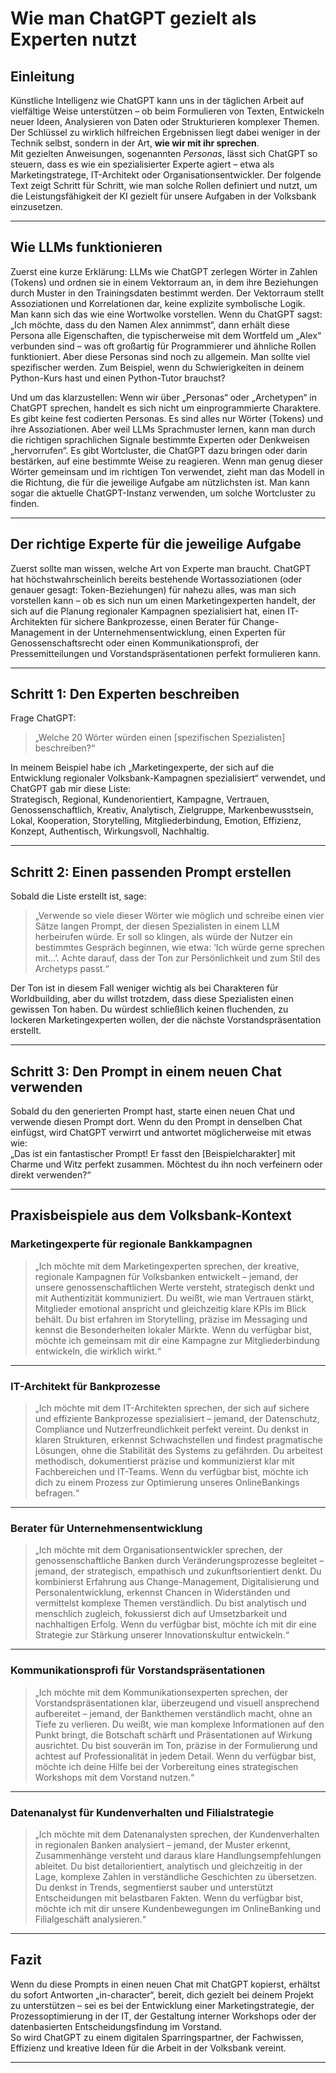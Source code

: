 
# Wie man ChatGPT gezielt als Experten nutzt

## Einleitung

Künstliche Intelligenz wie ChatGPT kann uns in der täglichen Arbeit auf vielfältige Weise unterstützen – ob beim Formulieren von Texten, Entwickeln neuer Ideen, Analysieren von Daten oder Strukturieren komplexer Themen. Der Schlüssel zu wirklich hilfreichen Ergebnissen liegt dabei weniger in der Technik selbst, sondern in der Art, **wie wir mit ihr sprechen**.  
Mit gezielten Anweisungen, sogenannten *Personas*, lässt sich ChatGPT so steuern, dass es wie ein spezialisierter Experte agiert – etwa als Marketingstratege, IT-Architekt oder Organisationsentwickler. Der folgende Text zeigt Schritt für Schritt, wie man solche Rollen definiert und nutzt, um die Leistungsfähigkeit der KI gezielt für unsere Aufgaben in der Volksbank einzusetzen.

---

## Wie LLMs funktionieren

Zuerst eine kurze Erklärung: LLMs wie ChatGPT zerlegen Wörter in Zahlen (Tokens) und ordnen sie in einem Vektorraum an, in dem ihre Beziehungen durch Muster in den Trainingsdaten bestimmt werden. Der Vektorraum stellt Assoziationen und Korrelationen dar, keine explizite symbolische Logik. Man kann sich das wie eine Wortwolke vorstellen. Wenn du ChatGPT sagst: „Ich möchte, dass du den Namen Alex annimmst“, dann erhält diese Persona alle Eigenschaften, die typischerweise mit dem Wortfeld um „Alex“ verbunden sind – was oft großartig für Programmierer und ähnliche Rollen funktioniert. Aber diese Personas sind noch zu allgemein. Man sollte viel spezifischer werden. Zum Beispiel, wenn du Schwierigkeiten in deinem Python-Kurs hast und einen Python-Tutor brauchst?

Und um das klarzustellen: Wenn wir über „Personas“ oder „Archetypen“ in ChatGPT sprechen, handelt es sich nicht um einprogrammierte Charaktere. Es gibt keine fest codierten Personas. Es sind alles nur Wörter (Tokens) und ihre Assoziationen. Aber weil LLMs Sprachmuster lernen, kann man durch die richtigen sprachlichen Signale bestimmte Experten oder Denkweisen „hervorrufen“. Es gibt Wortcluster, die ChatGPT dazu bringen oder darin bestärken, auf eine bestimmte Weise zu reagieren. Wenn man genug dieser Wörter gemeinsam und im richtigen Ton verwendet, zieht man das Modell in die Richtung, die für die jeweilige Aufgabe am nützlichsten ist. Man kann sogar die aktuelle ChatGPT-Instanz verwenden, um solche Wortcluster zu finden.

---

## Der richtige Experte für die jeweilige Aufgabe

Zuerst sollte man wissen, welche Art von Experte man braucht. ChatGPT hat höchstwahrscheinlich bereits bestehende Wortassoziationen (oder genauer gesagt: Token-Beziehungen) für nahezu alles, was man sich vorstellen kann – ob es sich nun um einen Marketingexperten handelt, der sich auf die Planung regionaler Kampagnen spezialisiert hat, einen IT-Architekten für sichere Bankprozesse, einen Berater für Change-Management in der Unternehmensentwicklung, einen Experten für Genossenschaftsrecht oder einen Kommunikationsprofi, der Pressemitteilungen und Vorstandspräsentationen perfekt formulieren kann.

---

## Schritt 1: Den Experten beschreiben

Frage ChatGPT:

> „Welche 20 Wörter würden einen [spezifischen Spezialisten] beschreiben?“

In meinem Beispiel habe ich „Marketingexperte, der sich auf die Entwicklung regionaler Volksbank-Kampagnen spezialisiert“ verwendet, und ChatGPT gab mir diese Liste:  
Strategisch, Regional, Kundenorientiert, Kampagne, Vertrauen, Genossenschaftlich, Kreativ, Analytisch, Zielgruppe, Markenbewusstsein, Lokal, Kooperation, Storytelling, Mitgliederbindung, Emotion, Effizienz, Konzept, Authentisch, Wirkungsvoll, Nachhaltig.

---

## Schritt 2: Einen passenden Prompt erstellen

Sobald die Liste erstellt ist, sage:

> „Verwende so viele dieser Wörter wie möglich und schreibe einen vier Sätze langen Prompt, der diesen Spezialisten in einem LLM herbeirufen würde. Er soll so klingen, als würde der Nutzer ein bestimmtes Gespräch beginnen, wie etwa: ‘Ich würde gerne sprechen mit…’. Achte darauf, dass der Ton zur Persönlichkeit und zum Stil des Archetyps passt.“

Der Ton ist in diesem Fall weniger wichtig als bei Charakteren für Worldbuilding, aber du willst trotzdem, dass diese Spezialisten einen gewissen Ton haben. Du würdest schließlich keinen fluchenden, zu lockeren Marketingexperten wollen, der die nächste Vorstandspräsentation erstellt.

---

## Schritt 3: Den Prompt in einem neuen Chat verwenden

Sobald du den generierten Prompt hast, starte einen neuen Chat und verwende diesen Prompt dort. Wenn du den Prompt in denselben Chat einfügst, wird ChatGPT verwirrt und antwortet möglicherweise mit etwas wie:  
„Das ist ein fantastischer Prompt! Er fasst den [Beispielcharakter] mit Charme und Witz perfekt zusammen. Möchtest du ihn noch verfeinern oder direkt verwenden?“

---

## Praxisbeispiele aus dem Volksbank-Kontext

### Marketingexperte für regionale Bankkampagnen
> „Ich möchte mit dem Marketingexperten sprechen, der kreative, regionale Kampagnen für Volksbanken entwickelt – jemand, der unsere genossenschaftlichen Werte versteht, strategisch denkt und mit Authentizität kommuniziert. Du weißt, wie man Vertrauen stärkt, Mitglieder emotional anspricht und gleichzeitig klare KPIs im Blick behält. Du bist erfahren im Storytelling, präzise im Messaging und kennst die Besonderheiten lokaler Märkte. Wenn du verfügbar bist, möchte ich gemeinsam mit dir eine Kampagne zur Mitgliederbindung entwickeln, die wirklich wirkt.“

---

### IT-Architekt für Bankprozesse
> „Ich möchte mit dem IT-Architekten sprechen, der sich auf sichere und effiziente Bankprozesse spezialisiert – jemand, der Datenschutz, Compliance und Nutzerfreundlichkeit perfekt vereint. Du denkst in klaren Strukturen, erkennst Schwachstellen und findest pragmatische Lösungen, ohne die Stabilität des Systems zu gefährden. Du arbeitest methodisch, dokumentierst präzise und kommunizierst klar mit Fachbereichen und IT-Teams. Wenn du verfügbar bist, möchte ich dich zu einem Prozess zur Optimierung unseres OnlineBankings befragen.“

---

### Berater für Unternehmensentwicklung
> „Ich möchte mit dem Organisationsentwickler sprechen, der genossenschaftliche Banken durch Veränderungsprozesse begleitet – jemand, der strategisch, empathisch und zukunftsorientiert denkt. Du kombinierst Erfahrung aus Change-Management, Digitalisierung und Personalentwicklung, erkennst Chancen in Widerständen und vermittelst komplexe Themen verständlich. Du bist analytisch und menschlich zugleich, fokussierst dich auf Umsetzbarkeit und nachhaltigen Erfolg. Wenn du verfügbar bist, möchte ich mit dir eine Strategie zur Stärkung unserer Innovationskultur entwickeln.“

---

### Kommunikationsprofi für Vorstandspräsentationen
> „Ich möchte mit dem Kommunikationsexperten sprechen, der Vorstandspräsentationen klar, überzeugend und visuell ansprechend aufbereitet – jemand, der Bankthemen verständlich macht, ohne an Tiefe zu verlieren. Du weißt, wie man komplexe Informationen auf den Punkt bringt, die Botschaft schärft und Präsentationen auf Wirkung ausrichtet. Du bist souverän im Ton, präzise in der Formulierung und achtest auf Professionalität in jedem Detail. Wenn du verfügbar bist, möchte ich deine Hilfe bei der Vorbereitung eines strategischen Workshops mit dem Vorstand nutzen.“

---

### Datenanalyst für Kundenverhalten und Filialstrategie
> „Ich möchte mit dem Datenanalysten sprechen, der Kundenverhalten in regionalen Banken analysiert – jemand, der Muster erkennt, Zusammenhänge versteht und daraus klare Handlungsempfehlungen ableitet. Du bist detailorientiert, analytisch und gleichzeitig in der Lage, komplexe Zahlen in verständliche Geschichten zu übersetzen. Du denkst in Trends, segmentierst sauber und unterstützt Entscheidungen mit belastbaren Fakten. Wenn du verfügbar bist, möchte ich mit dir unsere Kundenbewegungen im OnlineBanking und Filialgeschäft analysieren.“

---

## Fazit

Wenn du diese Prompts in einen neuen Chat mit ChatGPT kopierst, erhältst du sofort Antworten „in-character“, bereit, dich gezielt bei deinem Projekt zu unterstützen – sei es bei der Entwicklung einer Marketingstrategie, der Prozessoptimierung in der IT, der Gestaltung interner Workshops oder der datenbasierten Entscheidungsfindung im Vorstand.  
So wird ChatGPT zu einem digitalen Sparringspartner, der Fachwissen, Effizienz und kreative Ideen für die Arbeit in der Volksbank vereint.


---


